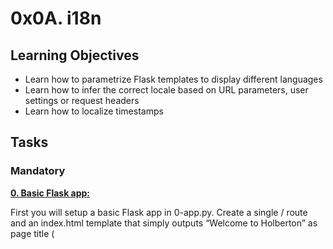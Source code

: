 # 0x0A. i18n

## Learning Objectives

- Learn how to parametrize Flask templates to display different languages
- Learn how to infer the correct locale based on URL parameters, user settings or request headers
- Learn how to localize timestamps

## Tasks

### Mandatory

[**0. Basic Flask app:**](https://github.com/dianaparr/holbertonschool-web_back_end/blob/main/0x0A-i18n/0-app.py)

First you will setup a basic Flask app in 0-app.py. Create a single / route and an index.html template that simply outputs “Welcome to Holberton” as page title (<title>) and “Hello world” as header (<h1>).

<br/>

[**1. Basic Babel setup:**](https://github.com/dianaparr/holbertonschool-web_back_end/blob/main/0x0A-i18n/1-app.py)

Install the Babel Flask extension:

    $ pip3 install flask_babel

Then instantiate the `Babel` object in your app. Store it in a module-level variable named `babel`.

In order to configure available languages in our app, you will create a `Config` class that has a `LANGUAGES` class attribute equal to `["en", "fr"]`.

Use `Config` to set Babel’s default locale (`"en"`) and timezone (`"UTC"`).

Use that class as config for your Flask app.

<br/>

[**2. Get locale from request:**](https://github.com/dianaparr/holbertonschool-web_back_end/blob/main/0x0A-i18n/2-app.py)

Create a `get_locale` function with the `babel.localeselector` decorator. Use `request.accept_languages` to determine the best match with our supported languages.

<br/>

[**3. Parametrize templates:**](https://github.com/dianaparr/holbertonschool-web_back_end/blob/main/0x0A-i18n/3-app.py)

Use the `_` or `gettext` function to parametrize your templates. Use the message IDs `home_title` and `home_header`.

Create a `babel.cfg` file containing

    [python: **.py]
    [jinja2: **/templates/**.html]
    extensions=jinja2.ext.autoescape,jinja2.ext.with_

Then initialize your translations with

    $ pybabel extract -F babel.cfg -o messages.pot .

and your two dictionaries with

    $ pybabel init -i messages.pot -d translations -l en
    $ pybabel init -i messages.pot -d translations -l fr

Then edit files `translations/[en|fr]/LC_MESSAGES/messages.po` to provide the correct value for each message ID for each language. Use the following translations:

| msgid | English | French |
|--|--|--|
| home_title | "Welcome to Holberton" | "Bienvenue chez Holberton" |
| home_header | "Hello world!" | "Bonjour monde!" |

Then compile your dictionaries with

    $ pybabel compile -d translations

Reload the home page of your app and make sure that the correct messages show up.

<br/>

[**4. Force locale with URL parameter:**](https://github.com/dianaparr/holbertonschool-web_back_end/blob/main/0x0A-i18n/4-app.py)

In this task, you will implement a way to force a particular locale by passing the `locale=fr` parameter to your app’s URLs.

In your `get_locale` function, detect if the incoming request contains `locale` argument and ifs value is a supported locale, return it. If not or if the parameter is not present, resort to the previous default behavior.

Now you should be able to test different translations by visiting `http://127.0.0.1:5000?locale=[fr|en]`.

**Visiting `http://127.0.0.1:5000/?locale=fr` should display this level 1 heading:**

![bonjour-monde](https://github.com/dianaparr/holbertonschool-web_back_end/blob/main/0x0A-i18n/img/bonjour-monde.png)

<br/>

[**5. Mock logging in:**](https://github.com/dianaparr/holbertonschool-web_back_end/blob/main/0x0A-i18n/5-app.py)

Creating a user login system is outside the scope of this project. To emulate a similar behavior, copy the following user table in `5-app.py`.

    users = {
        1: {"name": "Balou", "locale": "fr", "timezone": "Europe/Paris"},
        2: {"name": "Beyonce", "locale": "en", "timezone": "US/Central"},
        3: {"name": "Spock", "locale": "kg", "timezone": "Vulcan"},
        4: {"name": "Teletubby", "locale": None, "timezone": "Europe/London"},
    }

This will mock a database user table. Logging in will be mocked by passing `login_as` URL parameter containing the user ID to log in as.

Define a `get_user` function that returns a user dictionary or `None` if the ID cannot be found or if `login_as` was not passed.

Define a `before_request` function and use the `app.before_request` decorator to make it be executed before all other functions. `before_request` should use `get_user` to find a user if any, and set it as a global on `flask.g.user`.

In your HTML template, if a user is logged in, in a paragraph tag, display a welcome message otherwise display a default message as shown in the table below.

| msgid | English | French |
|--|--|--|
| logged_in_as | "You are logged in as %(username)s." | "Vous êtes connecté en tant que %(username)s." |
| not_logged_in | "You are not logged in." | "Vous n'êtes pas connecté." |

**Visiting `http://127.0.0.1:5000/` in your browser should display this:**

![hello-logged](https://github.com/dianaparr/holbertonschool-web_back_end/blob/main/0x0A-i18n/img/hello-logged.png)

**Visiting `http://127.0.0.1:5000/?login_as=2` in your browser should display this:**

![hello-world](https://github.com/dianaparr/holbertonschool-web_back_end/blob/main/0x0A-i18n/img/hello-world.png)

<br/>

[**6. Use user locale:**](https://github.com/dianaparr/holbertonschool-web_back_end/blob/main/0x0A-i18n/6-app.py)

Change your `get_locale` function to use a user’s preferred local if it is supported.

The order of priority should be

    1. Locale from URL parameters
    2. Locale from user settings
    3. Locale from request header
    4. Default locale

Test by logging in as different users

![bonjour-monde](https://github.com/dianaparr/holbertonschool-web_back_end/blob/main/0x0A-i18n/img/bonjour-mondee.png)

<br/>

[**7. Infer appropriate time zone:**](https://github.com/dianaparr/holbertonschool-web_back_end/blob/main/0x0A-i18n/7-app.py)

Define a `get_timezone` function and use the `babel.timezoneselector` decorator.

The logic should be the same as `get_locale`:

    1. Find `timezone` parameter in URL parameters
    2. Find time zone from user settings
    3. Default to UTC

Before returning a URL-provided or user time zone, you must validate that it is a valid time zone. To that, use `pytz.timezone` and catch the `pytz.exceptions.UnknownTimeZoneError` exception.

<br/>

### Advanced

[**8. Display the current time:**](https://github.com/dianaparr/holbertonschool-web_back_end/blob/main/0x0A-i18n/app.py)

Based on the inferred time zone, display the current time on the home page in the default format. For example:

`Jan 21, 2020, 5:55:39 AM` or `21 janv. 2020 à 05:56:28`

Use the following translations

| msgid | English | French |
|--|--|--|
| current_time_is | "The current time is %(current_time)s." | "Nous sommes le %(current_time)s." |

Displaying the time in French looks like this:

![bonjour](https://github.com/dianaparr/holbertonschool-web_back_end/blob/main/0x0A-i18n/img/bonjour.png)

Displaying the time in English looks like this:

![helloWorld](https://github.com/dianaparr/holbertonschool-web_back_end/blob/main/0x0A-i18n/img/helloWorld.png)

